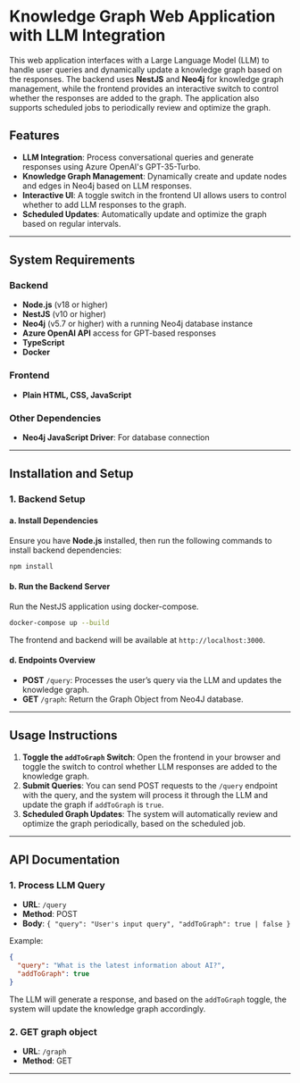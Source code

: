 # Knowledge Graph Web Application with LLM Integration

This web application interfaces with a Large Language Model (LLM) to handle user queries and dynamically update a knowledge graph based on the responses. The backend uses **NestJS** and **Neo4j** for knowledge graph management, while the frontend provides an interactive switch to control whether the responses are added to the graph. The application also supports scheduled jobs to periodically review and optimize the graph.

## Features

- **LLM Integration**: Process conversational queries and generate responses using Azure OpenAI's GPT-35-Turbo.
- **Knowledge Graph Management**: Dynamically create and update nodes and edges in Neo4j based on LLM responses.
- **Interactive UI**: A toggle switch in the frontend UI allows users to control whether to add LLM responses to the graph.
- **Scheduled Updates**: Automatically update and optimize the graph based on regular intervals.
  
---

## System Requirements

### Backend

- **Node.js** (v18 or higher)
- **NestJS** (v10 or higher)
- **Neo4j** (v5.7 or higher) with a running Neo4j database instance
- **Azure OpenAI API** access for GPT-based responses
- **TypeScript**
- **Docker**

### Frontend

- **Plain HTML, CSS, JavaScript**

### Other Dependencies

- **Neo4j JavaScript Driver**: For database connection

---

## Installation and Setup
### 1. Backend Setup

#### a. Install Dependencies

Ensure you have **Node.js** installed, then run the following commands to install backend dependencies:

```bash
npm install
```

#### b. Run the Backend Server

Run the NestJS application using docker-compose.

```bash
docker-compose up --build
```

The frontend and backend will be available at `http://localhost:3000`.

#### d. Endpoints Overview

- **POST** `/query`: Processes the user’s query via the LLM and updates the knowledge graph.
- **GET** `/graph`: Return the Graph Object from Neo4J database.

---

## Usage Instructions

1. **Toggle the `addToGraph` Switch**: Open the frontend in your browser and toggle the switch to control whether LLM responses are added to the knowledge graph.
2. **Submit Queries**: You can send POST requests to the `/query` endpoint with the query, and the system will process it through the LLM and update the graph if `addToGraph` is `true`.
3. **Scheduled Graph Updates**: The system will automatically review and optimize the graph periodically, based on the scheduled job.

---

## API Documentation

### 1. Process LLM Query

- **URL**: `/query`
- **Method**: POST
- **Body**: `{ "query": "User's input query", "addToGraph": true | false }`

Example:

```json
{
  "query": "What is the latest information about AI?",
  "addToGraph": true
}
```

The LLM will generate a response, and based on the `addToGraph` toggle, the system will update the knowledge graph accordingly.

### 2. GET graph object

- **URL**: `/graph`
- **Method**: GET

---
